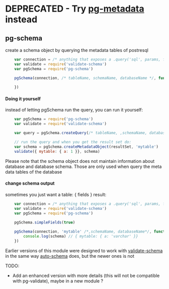 # DEPRECATED - Try [pg-metadata](https://github.com/ironsource/node-pg-metadata) instead

pg-schema
---------

create a schema object by querying the metadata tables of postresql


```javascript	
    var connection = /* anything that exposes a .query('sql', params, function(err, results) {}) interface to a postgresql server */
    var validate = require('validate-schema')
    var pgSchema = require('pg-schema')

    pgSchema(connection, /* tableName, schemaName, databaseName */, function(err, schema) {
        
    })
```

#### Doing it yourself
instead of letting pgSchema run the query, you can run it yourself:
```javascript
    var pgSchema = require('pg-schema')
    var validate = require('validate-schema')

    var query = pgSchema.createQuery(/* tableName, ,schemaName, databaseName */)

    // run the query and when you get the result set do:
    var schema = pgSchema.createMetadataObject(resultSet, 'mytable')
    validate({ mytable: { a: 1 }}, schema)
```
Please note that the schema object does not maintain information about database and database schema. Those are only used when query the meta data tables of the database

#### change schema output
sometimes you just want a table: { fields } result:
```javascript
    var connection = /* anything that exposes a .query('sql', params, function(err, results) {}) interface to a postgresql server */
    var validate = require('validate-schema')
    var pgSchema = require('pg-schema')
    
    pgSchema.simpleFields(true)

    pgSchema(connection, 'mytable' /*,schemaName, databaseName*/, function(err, schema) {
        console.log(schema) // { mytable: { a: 'varchar' }}
    })
```

Earlier versions of this module were designed to work with [validate-schema](https://github.com/segmentio/validate-schema) in the same way [auto-schema](https://github.com/segmentio/auto-schema) does, but the newer ones is not

TODO:
- Add an enhanced version with more details (this will not be compatible with pg-validate), maybe in a new module ?

